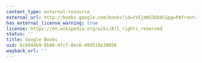 ```yaml
---
content_type: external-resource
external_url: http://books.google.com/books?id=tVIjmNS3Ob8C&pg=PAfrontcover
has_external_license_warning: true
license: https://en.wikipedia.org/wiki/All_rights_reserved
status: ''
title: Google Books
uid: bcb944b9-bb80-4fcf-8ec6-d9d516e30858
wayback_url: ''
---
```

